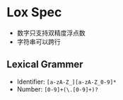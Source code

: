 # Lox Spec

- 数字只支持双精度浮点数
- 字符串可以跨行

## Lexical Grammer

- Identifier: `[a-zA-Z_][a-zA-Z_0-9]*`
- Number: `[0-9]+(\.[0-9]+)?`
